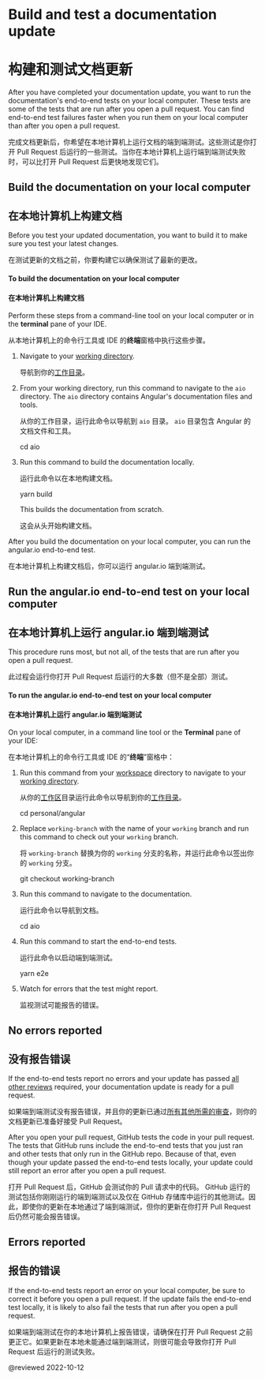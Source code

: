 # Build and test a documentation update

# 构建和测试文档更新

<!-- markdownLint-disable MD001 -->

<!-- markdownLint-disable MD033 -->

After you have completed your documentation update, you want to run the documentation's end-to-end tests on your local computer. These tests are some of the tests that are run after you open a pull request. You can find end-to-end test failures faster when you run them on your local computer than after you open a pull request.

完成文档更新后，你希望在本地计算机上运行文档的端到端测试。这些测试是你打开 Pull Request 后运行的一些测试。当你在本地计算机上运行端到端测试失败时，可以比打开 Pull Request 后更快地发现它们。

## Build the documentation on your local computer

## 在本地计算机上构建文档

Before you test your updated documentation, you want to build it to make sure you test your latest changes.

在测试更新的文档之前，你要构建它以确保测试了最新的更改。

#### To build the documentation on your local computer

#### 在本地计算机上构建文档

<!-- vale Angular.Google_WordListSuggestions = NO -->

Perform these steps from a command-line tool on your local computer or in the **terminal** pane of your IDE.

从本地计算机上的命令行工具或 IDE 的**终端**窗格中执行这些步骤。

<!-- vale Angular.Google_WordListSuggestions = YES -->

1. Navigate to your [working directory](guide/doc-prepare-to-edit#doc-working-directory).

   导航到你的[工作目录](guide/doc-prepare-to-edit#doc-working-directory)。

2. From your working directory, run this command to navigate to the `aio` directory. The `aio` directory contains Angular's documentation files and tools.

   从你的工作目录，运行此命令以导航到 `aio` 目录。 `aio` 目录包含 Angular 的文档文件和工具。

   <code-example language="shell">

   cd aio

   </code-example>

3. Run this command to build the documentation locally.

   运行此命令以在本地构建文档。

   <code-example language="shell">

   yarn build

   </code-example>

   This builds the documentation from scratch.

   这会从头开始构建文档。

After you build the documentation on your local computer, you can run the angular.io end-to-end test.

在本地计算机上构建文档后，你可以运行 angular.io 端到端测试。

## Run the angular.io end-to-end test on your local computer

## 在本地计算机上运行 angular.io 端到端测试

This procedure runs most, but not all, of the tests that are run after you open a pull request.

此过程会运行你打开 Pull Request 后运行的大多数（但不是全部）测试。

#### To run the angular.io end-to-end test on your local computer

#### 在本地计算机上运行 angular.io 端到端测试

On your local computer, in a command line tool or the **Terminal** pane of your IDE:

在本地计算机上的命令行工具或 IDE 的“**终端**”窗格中：

1. Run this command from your [workspace](guide/doc-prepare-to-edit#create-a-git-workspace-on-your-local-computer) directory to navigate to your [working directory](guide/doc-prepare-to-edit#doc-working-directory).

   从你的[工作区](guide/doc-prepare-to-edit#create-a-git-workspace-on-your-local-computer)目录运行此命令以导航到你的[工作目录](guide/doc-prepare-to-edit#doc-working-directory)。

   <code-example format="shell" language="shell">

   cd personal/angular

   </code-example>

1. Replace `working-branch` with the name of your `working` branch and run this command to check out your `working` branch.

   将 `working-branch` 替换为你的 `working` 分支的名称，并运行此命令以签出你的 `working` 分支。

   <code-example format="shell" language="shell">

   git checkout working-branch

   </code-example>

1. Run this command to navigate to the documentation.

   运行此命令以导航到文档。

   <code-example format="shell" language="shell">

   cd aio

   </code-example>

1. Run this command to start the end-to-end tests.

   运行此命令以启动端到端测试。

   <code-example format="shell" language="shell">

   yarn e2e

   </code-example>

1. Watch for errors that the test might report.

   监视测试可能报告的错误。

## No errors reported

## 没有报告错误

If the end-to-end tests report no errors and your update has passed [all other reviews](guide/doc-editing#test-your-documentation) required,
your documentation update is ready for a pull request.

如果端到端测试没有报告错误，并且你的更新已通过[所有其他所需的审查](guide/doc-editing#test-your-documentation)，则你的文档更新已准备好接受 Pull Request。

After you open your pull request, GitHub tests the code in your pull request.
The tests that GitHub runs include the end-to-end tests that you just ran and other tests that only run in the GitHub repo.
Because of that, even though your update passed the end-to-end tests locally, your update could still report an error after you open a pull request.

打开 Pull Request 后，GitHub 会测试你的 Pull 请求中的代码。 GitHub 运行的测试包括你刚刚运行的端到端测试以及仅在 GitHub 存储库中运行的其他测试。因此，即使你的更新在本地通过了端到端测试，但你的更新在你打开 Pull Request 后仍然可能会报告错误。

## Errors reported

## 报告的错误

If the end-to-end tests report an error on your local computer, be sure to correct it before you open a pull request.
If the update fails the end-to-end test locally, it is likely to also fail the tests that run after you open a pull request.

如果端到端测试在你的本地计算机上报告错误，请确保在打开 Pull Request 之前更正它。如果更新在本地未能通过端到端测试，则很可能会导致你打开 Pull Request 后运行的测试失败。

<!-- links -->

<!-- external links -->

<!-- end links -->

@reviewed 2022-10-12